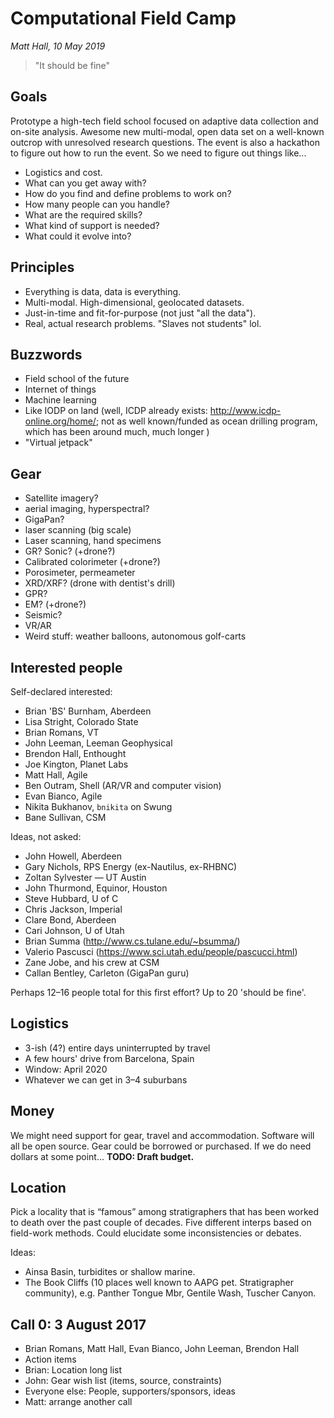 # Computational Field Camp

_Matt Hall, 10 May 2019_

> "It should be fine"

## Goals

Prototype a high-tech field school focused on adaptive data collection and on-site analysis. 
Awesome new multi-modal, open data set on a well-known outcrop with unresolved research questions.
The event is also a hackathon to figure out how to run the event. So we need to figure out things like...

* Logistics and cost.
* What can you get away with?
* How do you find and define problems to work on?
* How many people can you handle?
* What are the required skills?
* What kind of support is needed?
* What could it evolve into?

## Principles

* Everything is data, data is everything. 
* Multi-modal. High-dimensional, geolocated datasets.
* Just-in-time and fit-for-purpose (not just "all the data").
* Real, actual research problems. "Slaves not students" lol.

## Buzzwords

* Field school of the future
* Internet of things
* Machine learning
* Like IODP on land (well, ICDP already exists: http://www.icdp-online.org/home/; not as well known/funded as ocean drilling program, which has been around much, much longer )
* "Virtual jetpack"

## Gear

* Satellite imagery?
* aerial imaging, hyperspectral? 
* GigaPan?
* laser scanning (big scale)
* Laser scanning, hand specimens
* GR? Sonic? (+drone?)
* Calibrated colorimeter (+drone?)
* Porosimeter, permeameter
* XRD/XRF? (drone with dentist's drill)
* GPR?
* EM? (+drone?)
* Seismic?
* VR/AR
* Weird stuff: weather balloons, autonomous golf-carts

## Interested people

Self-declared interested:

* Brian 'BS' Burnham, Aberdeen
* Lisa Stright, Colorado State
* Brian Romans, VT
* John Leeman, Leeman Geophysical
* Brendon Hall, Enthought
* Joe Kington, Planet Labs
* Matt Hall, Agile
* Ben Outram, Shell (AR/VR and computer vision)
* Evan Bianco, Agile
* Nikita Bukhanov, `bnikita` on Swung
* Bane Sullivan, CSM

Ideas, not asked:

* John Howell, Aberdeen
* Gary Nichols, RPS Energy (ex-Nautilus, ex-RHBNC)
* Zoltan Sylvester — UT Austin
* John Thurmond, Equinor, Houston
* Steve Hubbard, U of C
* Chris Jackson, Imperial
* Clare Bond, Aberdeen
* Cari Johnson, U of Utah
* Brian Summa (http://www.cs.tulane.edu/~bsumma/)
* Valerio Pascusci (https://www.sci.utah.edu/people/pascucci.html)
* Zane Jobe, and his crew at CSM
* Callan Bentley, Carleton (GigaPan guru)

Perhaps 12–16 people total for this first effort? Up to 20 'should be fine'. 

## Logistics
* 3-ish (4?) entire days uninterrupted by travel
* A few hours' drive from Barcelona, Spain
* Window: April 2020
* Whatever we can get in 3–4 suburbans

## Money
We might need support for gear, travel and accommodation. Software will all be open source. Gear could be borrowed or purchased. If we do need dollars at some point... **TODO: Draft budget.**

## Location
Pick a locality that is “famous” among stratigraphers that has been worked to death over the past couple of decades. Five different interps based on field-work methods. Could elucidate some inconsistencies or debates.

Ideas:

* Ainsa Basin, turbidites or shallow marine.
* The Book Cliffs (10 places well known to AAPG pet. Stratigrapher community), e.g. Panther Tongue Mbr, Gentile Wash, Tuscher Canyon.

## Call 0: 3 August 2017

* Brian Romans, Matt Hall, Evan Bianco, John Leeman, Brendon Hall
* Action items
* Brian: Location long list
* John: Gear wish list (items, source, constraints)
* Everyone else: People, supporters/sponsors, ideas
* Matt: arrange another call

